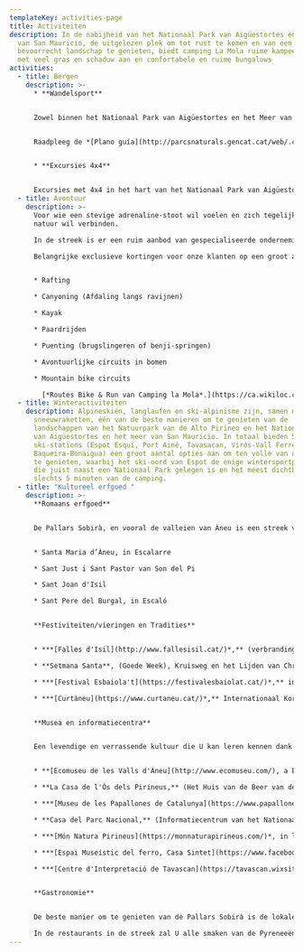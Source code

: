 ```yaml
---
templateKey: activities-page
title: Activiteiten
description: In de nabijheid van het Nationaal Park van Aigüestortes en het Meer
  van San Mauricio, de uitgelezen plek om tot rust te komen en van een
  bevoorrecht landschap te genieten, biedt camping La Mola ruime kampeerplaatsen
  met veel gras en schaduw aan en confortabele en ruime bungalows
activities:
  - title: Bergen
    description: >-
      * **Wandelsport**


      Zowel binnen het Nationaal Park van Aigüestortes en het Meer van San Mauricio als in de perifere zone vindt je altijd een pad op maat: van kleine familie-routes tot lange overtochten in het hooggebergte. 


      Raadpleeg de *[Plano guía](http://parcsnaturals.gencat.cat/web/.content/Xarxa-de-parcs/aiguestortes/Inici/PDF/PNASM_planol_guia_LRv4.pdf)* (Gids met kaart) en de*[ Folleto de itinerarios](http://parcsnaturals.gencat.cat/web/.content/Xarxa-de-parcs/aiguestortes/gaudeix-del-parc/guia-de-visita/Propostes-itineraris-per-dies/Pdf/itineraris_valls_aneu_cat11.pdf)* (Folder met aanbevolen routes).


      * **Excursies 4x4**


      Excursies met 4x4 in het hart van het Nationaal Park van Aigüestortes en het Meer van San Mauricio. *[Meer informatie](https://www.taxisespot.com/excursions).*
  - title: Avontuur
    description: >-
      Voor wie een stevige adrenaline-stoot wil voelen en zich tegelijk met de
      natuur wil verbinden. 

      In de streek is er een ruim aanbod van gespecialiseerde ondernemingen die avontuurlijke sporten in alle veiligheid aanbieden door de nodige uitrusting te leveren en een gekwalificeerde gids of monitor.\

      Belangrijke exclusieve kortingen voor onze klanten op een groot aantal avontuurlijke activiteiten. Meer informatie hierover op de receptie.


      * Rafting

      * Canyoning (Afdaling langs ravijnen)

      * Kayak

      * Paardrijden

      * Puenting (brugslingeren of benji-springen)

      * Avontuurlijke circuits in bomen 

      * Mountain bike circuits                                                                                                                             * [Routes van het mountain bike Centrum van de Valleien van Àneu.](http://www.vallsdaneu.org/btt-cicloturisme/)* 211 km aangegeven routes van verschillende niveau’s. (De koppeling functioneert niet omwille van het vernieuwen van de webpagina).

        [*Routes Bike & Run van Camping la Mola*.](https://ca.wikiloc.com/wikiloc/map.do?sw=-89.9993295%2C-179.999&ne=89.999%2C179.999&loop=1&q=C%C3%A0mping%20la%20Mola&place=C%C3%A0mping%20la%20Mola&fitMapToTrails=1&uid=1782701&page=1) Alle routes vertrekken en komen aan in de camping.
  - title: Winteractiviteiten
    description: Alpineskiën, langlaufen en ski-alpinisme zijn, samen met de
      sneeuwraketten, één van de beste manieren om te genieten van de
      landschappen van het Natuurpark van de Alto Pirineo en het Nationaal Park
      van Aigüestortes en het meer van San Mauricio. In totaal bieden 5
      ski-stations (Espot Esquí, Port Ainé, Tavasacan, Virós-Vall Ferrera en
      Baqueira-Bonaigua) een groot aantal opties aan om ten volle van de sneeuw
      te genieten, waarbij het ski-oord van Espot de enige wintersportplaats is
      die juist naast een Nationaal Park gelegen is en het meest dichtbije op
      slechts 5 minuten van de camping.
  - title: "Kultureel erfgoed "
    description: >-
      **Romaans erfgoed**


      De Pallars Sobirà, en vooral de valleien van Àneu is een streek van kerken, afgelegen kapellen en kloosters, met hoge klokketorens, die afgewerkt zijn met leistenen die opvallen boven de dorpen en kleine afgelegen kapellen die tussen de heuvels en de bergen verborgen liggen.


      * Santa Maria d’Àneu, in Escalarre

      * Sant Just i Sant Pastor van Son del Pi

      * Sant Joan d'Isil 

      * Sant Pere del Burgal, in Escaló


      **Festiviteiten/vieringen en Tradities**


      * ***[Falles d'Isil](http://www.fallesisil.cat/)*,** (verbranding van een houtstapel) als nationaal belangrijke viering uitgeroepen in juni 2010 en als Geestelijk Patrimonium van de Mensheid door de UNESCO in 2015. 

      * **Setmana Santa**, (Goede Week), Kruisweg en het Lijden van Christus in Esterri d’Àneu.

      * ***[Festival Esbaiola't](https://festivalesbaiolat.cat/)*,** in Esterri d’ Aneu, straattoneel kunsten in de calle I en voor alle publiek.

      * ***[Curtàneu](https://www.curtaneu.cat/)*,** Internationaal Kortfilm Festival in de valleien van Àneu, Pallars Sobirà. Het festival maakt deel uit van de Film Festivals van Catalonië.


      **Musea en informatiecentra**


      Een levendige en verrassende kultuur die U kan leren kennen dank zij de verspreiding en bescherming van ons historisch patrimonium. 


      * **[Ecomuseu de les Valls d'Àneu](http://www.ecomuseu.com/), a Esterri d'Àneu**

      * **La Casa de l'Ós dels Pirineus,** (Het Huis van de Beer van de Pyreneeën) in Isil

      * ***[Museu de les Papallones de Catalunya](https://www.papallones.net/)*,** (Vlindermuseum van Catalonië) in  **Ribera de Cardós**

      * **Casa del Parc Nacional,** (Informatiecentrum van het Nationaal Park) in **Espot**

      * ***[Món Natura Pirineus](https://monnaturapirineus.com/)*, in les Planes de Son**

      * ***[Espai Museístic del ferro, Casa Sintet](https://www.facebook.com/casasintet/)*, in Alins**

      * ***[Centre d'Interpretació de Tavascan](https://tavascan.wixsite.com/tavascan)*,** (Informatiecentrum van Tavascan, De kracht van water)


      **Gastronomie**


      De beste manier om te genieten van de Pallars Sobirà is de lokale streekprodukten te proeven. Aarzelt niet om onze lokale producenten te bezoeken, die U hun beste produkten van dichtbij zullen aanbieden en U zullen uitleggen hoe ze geproduceerd worden: kazen, yoghurts, worsten …

      In de restaurants in de streek zal U alle smaken van de Pyreneeën op de tafel kunnen proeven: paddestoelen, wild, gegrild geroosterd vlees, Catalaanse soep met pasta of rijst of beide, lamsworst, worsten uit de Pallars streek …
---
```

